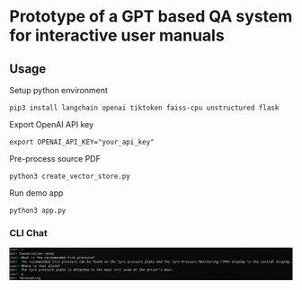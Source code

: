 # Prototype of a GPT based QA system for interactive user manuals

## Usage

Setup python environment

    pip3 install langchain openai tiktoken faiss-cpu unstructured flask

Export OpenAI API key

    export OPENAI_API_KEY="your_api_key"

Pre-process source PDF

    python3 create_vector_store.py

Run demo app

    python3 app.py

### CLI Chat

![Chat screenshot](./chat.png)
